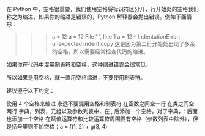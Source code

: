 在 Python 中，空格很重要，我们使用空格将标识符区分开，行开始处的空格我们称之为缩进，如果你的缩进是错误的，Python 解释器会抛出错误。例如下面情形：

>>> a = 12
>>>   a = 12
  File "<stdin>", line 1
    a = 12
    ^
IndentationError: unexpected indent
copy
这是因为第二行开始处出现了多余的空格，所以需要经常检查代码的缩进。

如果你在代码中混用制表符和空格，这种缩进错误会很常见。

所以如果是用空格，就一直用空格缩进，不要使用制表符。

建议遵守以下约定：

使用 4 个空格来缩进
永远不要混用空格和制表符
在函数之间空一行
在类之间空两行
字典，列表，元组以及参数列表中，在 , 后添加一个空格。对于字典，: 后面也添加一个空格
在赋值运算符和比较运算符周围要有空格（参数列表中除外），但是括号里则不加空格：a = f(1, 2) + g(3, 4)